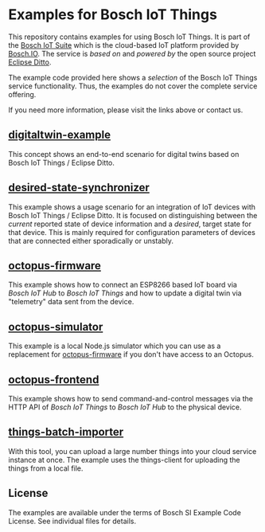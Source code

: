 # Examples for Bosch IoT Things

This repository contains examples for using Bosch IoT Things.
It is part of the [Bosch IoT Suite](https://www.bosch-iot-suite.com) which is the cloud-based IoT platform provided by [Bosch.IO](https://bosch.io/).
The service is *based on* and *powered by* the open source project [Eclipse Ditto](https://www.eclipse.org/ditto/).

The example code provided here shows a *selection* of the Bosch IoT Things service functionality. Thus, the examples do not cover the complete service offering.

If you need more information, please visit the links above or contact us.

## [digitaltwin-example](digitaltwin-example/)

This concept shows an end-to-end scenario for digital twins based on Bosch IoT Things / Eclipse Ditto.

## [desired-state-synchronizer](desired-state-synchronizer/)

This example shows a usage scenario for an integration of IoT devices with Bosch IoT Things / Eclipse Ditto.
It is focused on distinguishing between the _current_ reported state of device information and a _desired_,
target state for that device. This is mainly required for configuration parameters of devices that are connected
either sporadically or unstably.

## [octopus-firmware](octopus-firmware/)

This example shows how to connect an ESP8266 based IoT board via _Bosch IoT Hub_ to _Bosch IoT Things_ and how to
update a digital twin via "telemetry" data sent from the device.

## [octopus-simulator](octopus-simulator/)

This example is a local Node.js simulator which you can use as a replacement for [octopus-firmware](octopus-firmware/)
if you don't have access to an Octopus.

## [octopus-frontend](octopus-frontend/)

This example shows how to send command-and-control messages via the HTTP API of _Bosch IoT Things_ to _Bosch IoT Hub_ to the physical device.

## [things-batch-importer](things-batch-importer/)

With this tool, you can upload a large number things into your cloud service instance at once. The example uses the things-client for uploading the things from a local file.

## License

The examples are available under the terms of Bosch SI Example Code License. See individual files for details.
